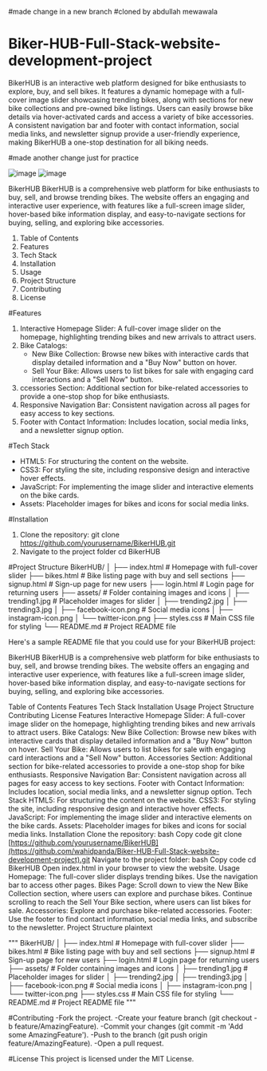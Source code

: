 #made change in a new branch
#cloned by abdullah mewawala
# Biker-HUB-Full-Stack-website-development-project
BikerHUB is an interactive web platform designed for bike enthusiasts to explore, buy, and sell bikes. It features a dynamic homepage with a full-cover image slider showcasing trending bikes, along with sections for new bike collections and pre-owned bike listings. Users can easily browse bike details via hover-activated cards and access a variety of bike accessories. A consistent navigation bar and footer with contact information, social media links, and newsletter signup provide a user-friendly experience, making BikerHUB a one-stop destination for all biking needs.

#made another change just for practice

![image](https://github.com/user-attachments/assets/14d4b7f1-d197-4289-ba62-69b7930d7129) 
![image](https://github.com/user-attachments/assets/e2562354-aefb-4b93-869d-de47986231ca)


BikerHUB
BikerHUB is a comprehensive web platform for bike enthusiasts to buy, sell, and browse trending bikes. The website offers an engaging and interactive user experience, with features like a full-screen image slider, hover-based bike information display, and easy-to-navigate sections for buying, selling, and exploring bike accessories.

1. Table of Contents
2. Features
3. Tech Stack
4. Installation
5. Usage
6. Project Structure
7. Contributing
8. License

#Features
1. Interactive Homepage Slider: A full-cover image slider on the homepage, highlighting trending bikes and new arrivals to attract users.
2. Bike Catalogs:
    - New Bike Collection: Browse new bikes with interactive cards that display detailed information and a "Buy Now" button on hover.
    - Sell Your Bike: Allows users to list bikes for sale with engaging card interactions and a "Sell Now" button.
3. ccessories Section: Additional section for bike-related accessories to provide a one-stop shop for bike enthusiasts.
4. Responsive Navigation Bar: Consistent navigation across all pages for easy access to key sections.
5. Footer with Contact Information: Includes location, social media links, and a newsletter signup option.

#Tech Stack
- HTML5: For structuring the content on the website.
- CSS3: For styling the site, including responsive design and interactive hover effects.
- JavaScript: For implementing the image slider and interactive elements on the bike cards.
- Assets: Placeholder images for bikes and icons for social media links.

#Installation
1. Clone the repository:
   git clone https://github.com/yourusername/BikerHUB.git
2. Navigate to the project folder
   cd BikerHUB

#Project Structure
BikerHUB/
│
├── index.html              # Homepage with full-cover slider
├── bikes.html              # Bike listing page with buy and sell sections
├── signup.html             # Sign-up page for new users
├── login.html              # Login page for returning users
├── assets/                 # Folder containing images and icons
│   ├── trending1.jpg       # Placeholder images for slider
│   ├── trending2.jpg
│   ├── trending3.jpg
│   ├── facebook-icon.png   # Social media icons
│   ├── instagram-icon.png
│   └── twitter-icon.png
├── styles.css              # Main CSS file for styling
└── README.md               # Project README file


Here's a sample README file that you could use for your BikerHUB project:

BikerHUB
BikerHUB is a comprehensive web platform for bike enthusiasts to buy, sell, and browse trending bikes. The website offers an engaging and interactive user experience, with features like a full-screen image slider, hover-based bike information display, and easy-to-navigate sections for buying, selling, and exploring bike accessories.

Table of Contents
Features
Tech Stack
Installation
Usage
Project Structure
Contributing
License
Features
Interactive Homepage Slider: A full-cover image slider on the homepage, highlighting trending bikes and new arrivals to attract users.
Bike Catalogs:
New Bike Collection: Browse new bikes with interactive cards that display detailed information and a "Buy Now" button on hover.
Sell Your Bike: Allows users to list bikes for sale with engaging card interactions and a "Sell Now" button.
Accessories Section: Additional section for bike-related accessories to provide a one-stop shop for bike enthusiasts.
Responsive Navigation Bar: Consistent navigation across all pages for easy access to key sections.
Footer with Contact Information: Includes location, social media links, and a newsletter signup option.
Tech Stack
HTML5: For structuring the content on the website.
CSS3: For styling the site, including responsive design and interactive hover effects.
JavaScript: For implementing the image slider and interactive elements on the bike cards.
Assets: Placeholder images for bikes and icons for social media links.
Installation
Clone the repository:
bash
Copy code
git clone [https://github.com/yourusername/BikerHUB](https://github.com/wahidpanda/Biker-HUB-Full-Stack-website-development-project).git
Navigate to the project folder:
bash
Copy code
cd BikerHUB
Open index.html in your browser to view the website.
Usage
Homepage: The full-cover slider displays trending bikes. Use the navigation bar to access other pages.
Bikes Page:
Scroll down to view the New Bike Collection section, where users can explore and purchase bikes.
Continue scrolling to reach the Sell Your Bike section, where users can list bikes for sale.
Accessories: Explore and purchase bike-related accessories.
Footer: Use the footer to find contact information, social media links, and subscribe to the newsletter.
Project Structure
plaintext

"""
BikerHUB/
│
├── index.html              # Homepage with full-cover slider
├── bikes.html              # Bike listing page with buy and sell sections
├── signup.html             # Sign-up page for new users
├── login.html              # Login page for returning users
├── assets/                 # Folder containing images and icons
│   ├── trending1.jpg       # Placeholder images for slider
│   ├── trending2.jpg
│   ├── trending3.jpg
│   ├── facebook-icon.png   # Social media icons
│   ├── instagram-icon.png
│   └── twitter-icon.png
├── styles.css              # Main CSS file for styling
└── README.md               # Project README file
"""

#Contributing
-Fork the project.
-Create your feature branch (git checkout -b feature/AmazingFeature).
-Commit your changes (git commit -m 'Add some AmazingFeature').
-Push to the branch (git push origin feature/AmazingFeature).
-Open a pull request.

#License
This project is licensed under the MIT License.
